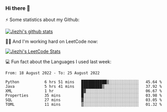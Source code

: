 ### Hi there 👋


⚡ Some statistics about my Github:


[![Jiezhi's github stats](https://github-readme-stats.vercel.app/api?username=Jiezhi&show_icons=true)](https://github.com/Jiezhi/github-readme-stats)


🙇🏼 And I'm working hard on LeetCode now:

[![Jiezhi's LeetCode Stats](https://leetcode-stats.vercel.app/api?username=Jiezhi&theme=Light)](https://leetcode.com/Jiezhi/)

💻 Fun fact about the Languages I used last week:

<!--START_SECTION:waka-->

```text
From: 18 August 2022 - To: 25 August 2022

Python           6 hrs 51 mins   ███████████▒░░░░░░░░░░░░░   45.64 %
Java             5 hrs 41 mins   █████████▒░░░░░░░░░░░░░░░   37.92 %
XML              1 hr            █▓░░░░░░░░░░░░░░░░░░░░░░░   06.67 %
Properties       35 mins         █░░░░░░░░░░░░░░░░░░░░░░░░   03.98 %
SQL              27 mins         ▓░░░░░░░░░░░░░░░░░░░░░░░░   03.05 %
TOML             11 mins         ▒░░░░░░░░░░░░░░░░░░░░░░░░   01.32 %
```

<!--END_SECTION:waka-->


<!--
[![Top Langs](https://github-readme-stats.vercel.app/api/top-langs/?username=Jiezhi&hide=javascript,html)](https://github.com/Jiezhi/github-readme-stats)

**Jiezhi/Jiezhi** is a ✨ _special_ ✨ repository because its `README.md` (this file) appears on your GitHub profile.

Here are some ideas to get you started:

- 🔭 I’m currently working on ...
- 🌱 I’m currently learning ...
- 👯 I’m looking to collaborate on ...
- 🤔 I’m looking for help with ...
- 💬 Ask me about ...
- 📫 How to reach me: ...
- 😄 Pronouns: ...
- ⚡ Fun fact: ...
-->

